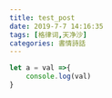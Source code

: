```yaml
---
title: test_post
date: 2019-7-7 14:16:35
tags: [格律词,天净沙]
categories: 書情詩話
---
```

```javascript
let a = val =>{
    console.log(val)
}
```

